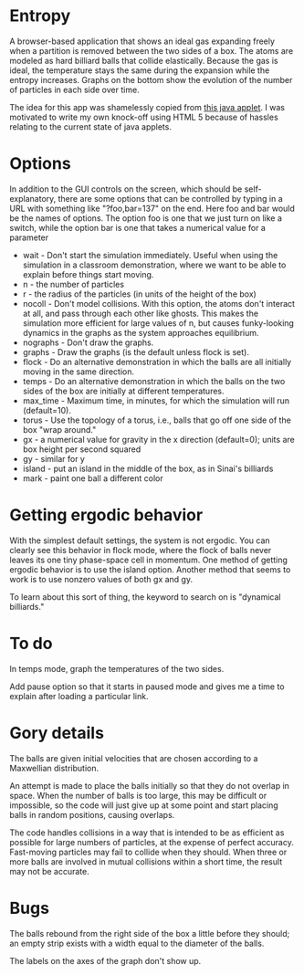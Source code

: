 Entropy
=======

A browser-based application that shows an ideal gas expanding freely
when a partition is removed between the two sides of a box.
The atoms are modeled as hard billiard balls that collide elastically.
Because the gas is ideal, the temperature stays the same during the expansion
while the entropy increases.
Graphs on the bottom show the evolution of the number of particles
in each side over time.

The idea for this app was shamelessly copied from
[this java applet](http://stp.clarku.edu/simulations/approachtoequilibrium/index.html).
I was motivated to write my own knock-off using HTML 5 because of hassles relating to
the current state of java applets.

Options
=======

In addition to the GUI controls on the screen, which should be self-explanatory,
there are some options that can be controlled by typing in a URL with something
like "?foo,bar=137" on the end. Here foo and bar would be the names of options.
The option foo is one that we just turn on like a switch, while the option bar
is one that takes a numerical value for a parameter

* wait - Don't start the simulation immediately. Useful when using the simulation in a classroom
          demonstration, where we want to be able to explain before things start moving.
* n - the number of particles
* r - the radius of the particles (in units of the height of the box)
* nocoll - Don't model collisions. With this option, the atoms don't interact
           at all, and pass through each other like ghosts. This makes the
           simulation more efficient for large values of n, but causes funky-looking
           dynamics in the graphs as the system approaches equilibrium.
* nographs - Don't draw the graphs.
* graphs - Draw the graphs (is the default unless flock is set).
* flock - Do an alternative demonstration in which the balls are all initially moving in the same direction.
* temps - Do an alternative demonstration in which the balls on the two sides of the box are initially
           at different temperatures.
* max_time - Maximum time, in minutes, for which the simulation will run (default=10).
* torus - Use the topology of a torus, i.e., balls that go off one side of the box "wrap around."
* gx - a numerical value for gravity in the x direction (default=0); units are box height per second squared
* gy - similar for y
* island - put an island in the middle of the box, as in Sinai's billiards
* mark - paint one ball a different color

Getting ergodic behavior
========================
With the simplest default settings, the system is not ergodic. You can clearly see this
behavior in flock mode, where the flock of balls never leaves its one tiny phase-space
cell in momentum. One method of getting ergodic behavior is to use the island option.
Another method that seems to work is to use nonzero values of both gx and gy.

To learn about this sort of thing, the keyword to search on is "dynamical billiards."

To do
=====
In temps mode, graph the temperatures of the two sides.

Add pause option so that it starts in paused mode and gives me a time to explain after
loading a particular link.

Gory details
============

The balls are given initial velocities that are chosen according to a Maxwellian
distribution.

An attempt is made to place the balls initially so that they do not overlap in space.
When the number of balls is too large, this may be difficult or impossible, so the
code will just give up at some point and start placing balls in random positions,
causing overlaps.

The code handles collisions in a way that is intended to be as efficient as possible
for large numbers of particles, at the expense of perfect accuracy.
Fast-moving particles may fail to collide when they should.
When three or more balls are involved in mutual collisions within a short time, the
result may not be accurate.

Bugs
====
The balls rebound from the right side of the box a little before they should;
an empty strip exists with a width equal to the diameter of the balls.

The labels on the axes of the graph don't show up.
